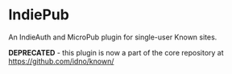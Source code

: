 IndiePub
========

An IndieAuth and MicroPub plugin for single-user Known sites.

**DEPRECATED** - this plugin is now a part of the core repository at https://github.com/idno/known/

